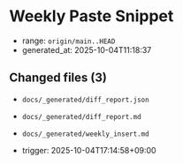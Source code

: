 # Weekly Paste Snippet

- range: `origin/main..HEAD`
- generated_at: 2025-10-04T11:18:37

## Changed files (3)
- `docs/_generated/diff_report.json`
- `docs/_generated/diff_report.md`
- `docs/_generated/weekly_insert.md`

- trigger: 2025-10-04T17:14:58+09:00

